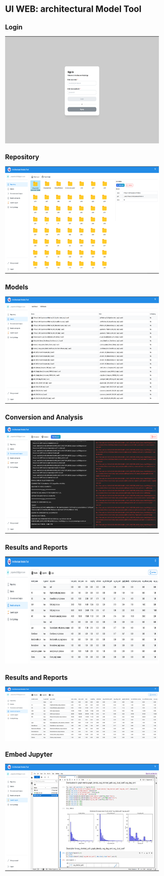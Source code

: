 # UI WEB: architectural Model Tool

## Login

<img height="350" src="./gallery/1.png"/>

## Repository

<img height="350" src="./gallery/2.png"/>

## Models

<img height="350" src="./gallery/3.png"/>

## Conversion and Analysis

<img height="350" src="./gallery/4.png"/>

## Results and Reports

<img height="350" src="./gallery/5.png"/>

## Results and Reports

<img  src="./gallery/5.png"/>

## Embed Jupyter

<img height="350"  src="./gallery/6.png"/>
